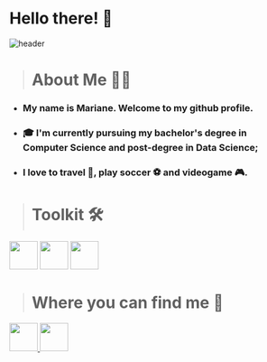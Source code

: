 <div class= "header">

# Hello there! 👋

![header](.github/header.gif)

</div>

##

<div class="bio">

> # About Me 👩‍💻

- ### My name is Mariane. Welcome to my github profile.
- ### 🎓 I'm currently pursuing my bachelor's degree in Computer Science and post-degree in Data Science;
- ### I love to travel 🛫, play soccer ⚽ and videogame 🎮.

</div>

##

<div class="toolkit">

> # Toolkit 🛠️

  <img src="https://img.icons8.com/color/48/000000/git.png" width="50" height="50"/> 
  <img src="https://img.icons8.com/windows/96/000000/github.png" width="50" height="50"/> 
  <img src="https://cdn.jsdelivr.net/gh/devicons/devicon/icons/vscode/vscode-original.svg" width="50" height="50"/>
</div>

##

<div class="contacts">

> # Where you can find me 🤝

  <a href = "mailto:marianectrodrigues@gmail.com">
    <img src="https://img.icons8.com/fluency/48/000000/gmail-new.png" width="50" height="50" target="_blank">
  </a> 
  <a href="https://www.linkedin.com/in/marianectrodrigues/" target="_blank">
    <img src="https://img.icons8.com/fluency/48/000000/linkedin.png" width="50" height="50" target="_blank">
  </a>
</div>

##
